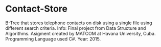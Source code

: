 # Contact-Store
B-Tree that stores telephone contacts on disk using a single file using different search criteria.
Info: Final project from Data Structure and Algorithms. Asigment created by MATCOM at Havana University, Cuba.
Programming Language used C#. 
Year: 2015.
